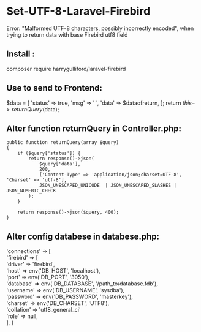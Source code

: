 # Set-UTF-8-Laravel-Firebird
Error: "Malformed UTF-8 characters, possibly incorrectly encoded", when trying to return data with base Firebird utf8 field

## Install : 
composer require harrygulliford/laravel-firebird


## Use to send to Frontend:
$data = [
  'status' => true,
  'msg' => ' ',
  'data' => $dataofreturn,
];
return $this->returnQuery($data);

## Alter function returnQuery in Controller.php:

    public function returnQuery(array $query)
    { 
        if ($query['status']) {
            return response()->json(
                $query['data'],
                200,
                ['Content-Type' => 'application/json;charset=UTF-8', 'Charset' => 'utf-8'],
                JSON_UNESCAPED_UNICODE  | JSON_UNESCAPED_SLASHES | JSON_NUMERIC_CHECK
            );
        }

        return response()->json($query, 400);
    }
    
## Alter config databese in databese.php:

'connections' => [ <br />
  'firebird' => [ <br />
        'driver'   => 'firebird', <br />
        'host'     => env('DB_HOST', 'localhost'), <br />
        'port'     => env('DB_PORT', '3050'), <br />
        'database' => env('DB_DATABASE', '/path_to/database.fdb'), <br />
        'username' => env('DB_USERNAME', 'sysdba'), <br />
        'password' => env('DB_PASSWORD', 'masterkey'), <br />
        'charset'  => env('DB_CHARSET', 'UTF8'), <br />
        'collation' => 'utf8_general_ci' <br />
        'role'     => null, <br />
    ],
 }   

